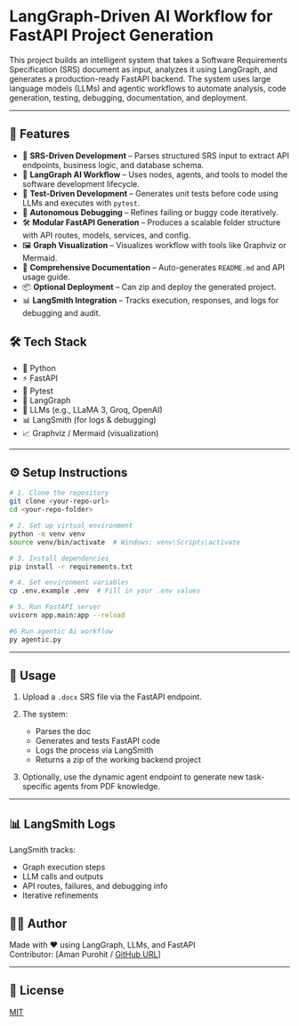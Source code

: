 # LangGraph-Driven AI Workflow for FastAPI Project Generation

This project builds an intelligent system that takes a Software Requirements Specification (SRS) document as input, analyzes it using LangGraph, and generates a production-ready FastAPI backend. The system uses large language models (LLMs) and agentic workflows to automate analysis, code generation, testing, debugging, documentation, and deployment.

---

## 🚀 Features

- 📄 **SRS-Driven Development** – Parses structured SRS input to extract API endpoints, business logic, and database schema.
- 🧠 **LangGraph AI Workflow** – Uses nodes, agents, and tools to model the software development lifecycle.
- 🧪 **Test-Driven Development** – Generates unit tests before code using LLMs and executes with `pytest`.
- 🐞 **Autonomous Debugging** – Refines failing or buggy code iteratively.
- 🛠️ **Modular FastAPI Generation** – Produces a scalable folder structure with API routes, models, services, and config.
- 🖼️ **Graph Visualization** – Visualizes workflow with tools like Graphviz or Mermaid.
- 📝 **Comprehensive Documentation** – Auto-generates `README.md` and API usage guide.
- 📦 **Optional Deployment** – Can zip and deploy the generated project.
- 📊 **LangSmith Integration** – Tracks execution, responses, and logs for debugging and audit.


## 🛠️ Tech Stack

- 🐍 Python
- ⚡ FastAPI
- 🧪 Pytest
- 🔗 LangGraph
- 🧠 LLMs (e.g., LLaMA 3, Groq, OpenAI)
- 📊 LangSmith (for logs & debugging)
- 📈 Graphviz / Mermaid (visualization)

---

## ⚙️ Setup Instructions

```bash
# 1. Clone the repository
git clone <your-repo-url>
cd <your-repo-folder>

# 2. Set up virtual environment
python -m venv venv
source venv/bin/activate  # Windows: venv\Scripts\activate

# 3. Install dependencies
pip install -r requirements.txt

# 4. Set environment variables
cp .env.example .env  # Fill in your .env values

# 5. Run FastAPI server
uvicorn app.main:app --reload

#6 Run agentic Ai workflow
py agentic.py
```

---

## 🧪 Usage

1. Upload a `.docx` SRS file via the FastAPI endpoint.
2. The system:
   - Parses the doc
   - Generates and tests FastAPI code
   - Logs the process via LangSmith
   - Returns a zip of the working backend project

3. Optionally, use the dynamic agent endpoint to generate new task-specific agents from PDF knowledge.

---

## 📊 LangSmith Logs

LangSmith tracks:

- Graph execution steps
- LLM calls and outputs
- API routes, failures, and debugging info
- Iterative refinements



## 👨‍💻 Author

Made with ❤️ using LangGraph, LLMs, and FastAPI  
Contributor: [Aman Purohit / [GitHub URL](https://github.com/Aman-dev22/Agentic_Ai_workflow/tree/main)]

---

## 📄 License

[MIT](LICENSE)
